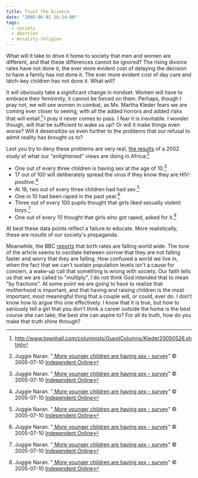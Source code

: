 ```yaml
---
title: Trust the Science
date: "2005-06-01 16:14:00"
tags:
  - society
  - abortion
  - morality-religion
---
```

What will it take to drive it home to society that men and
women are different, and that these differences cannot be ignored?
The rising divorce rates have not done it, the ever more evident
cost of delaying the decision to have a family has not done it.
The ever more evident cost of day care and latch-key children has
not done it.  What will?

It will obviously take a significant change in mindset.
Women will have to embrace their femininity, it cannot be forced
on them.  Perhaps, though I pray not, we will see women in combat,
as Ms. Martha Kleder fears we are coming ever closer to seeing,
with all the added horrors and added risks that will entail.[^1]
I pray it never comes to pass.  I fear it is inevitable.  I wonder
though, will that be sufficient to wake us up?  Or will
it make things even worse?  Will it desensitize us even further to
the problems that our refusal to admit reality has brought us to?

Lest you try to deny these problems are very real, [the results][iol1] of a 2002
study of what our "enlightened" views are doing in Africa:[^20210609-7]

* One out of every three children is having sex at the age of 10.[^20210609-1]
* 17 out of 100 will deliberately spread the virus if they know they are
  HIV-positive.[^20210609-2]
* At 18, two out of every three children had had sex.[^20210609-3]
* One in 10 had been raped in the past year.[^20210609-4]
* Three out of every 100 pupils thought that girls liked sexually violent
  boys.[^20210609-5]
* One out of every 10 thought that girls who got raped, asked for
  it.[^20210609-6]

At best these data points reflect a failure to educate.  More realistically,
these are *results* of our society's propaganda.

Meanwhile, the BBC [reports](http://news.bbc.co.uk/2/hi/in_depth/4208479.stm) 
that birth rates are falling world wide.  The tone of the article seems to
oscillate between sorrow that they are not falling faster and worry that they
are falling.  How confused a world we live in, when the fact that we can't
sustain population levels isn't a cause for concern, a wake-up call that
something is wrong with society.  Our faith tells us that we are called to
"multiply", I do not think God intended that to mean "by fractions".  At some
point we are going to have to realize that motherhood is important, and that
having and raising children is the most important, most meaningful thing that a
couple will, or could, ever do.  I don't know how to argue this one effectively.
I know that it is true, but how to seriously tell a girl that you don't think a
career  outside the home is the best course she can take, the best she can
aspire to?  For all its truth, how do you make that truth shine through?

[iol1]: https://web.archive.org/web/20071101014637/http://www.int.iol.co.za/index.php?set_id=1&click_id=15&art_id=vn20050710123619850C495299

[^1]: <http://www.townhall.com/columnists/GuestColumns/Kleder20050526.shtml>

[^20210609-1]: Juggie Naran.
    "[ More younger children are having sex - survey](https://web.archive.org/web/20071101014637/http://www.int.iol.co.za/index.php?set_id=1&click_id=15&art_id=vn20050710123619850C495299)"
    © 2005-07-10 [Independent Online](https://www.iol.co.za/) 

[^20210609-2]: Juggie Naran.
    "[ More younger children are having sex - survey](https://web.archive.org/web/20071101014637/http://www.int.iol.co.za/index.php?set_id=1&click_id=15&art_id=vn20050710123619850C495299)"
    © 2005-07-10 [Independent Online](https://www.iol.co.za/) 

[^20210609-3]: Juggie Naran.
    "[ More younger children are having sex - survey](https://web.archive.org/web/20071101014637/http://www.int.iol.co.za/index.php?set_id=1&click_id=15&art_id=vn20050710123619850C495299)"
    © 2005-07-10 [Independent Online](https://www.iol.co.za/) 

[^20210609-4]: Juggie Naran.
    "[ More younger children are having sex - survey](https://web.archive.org/web/20071101014637/http://www.int.iol.co.za/index.php?set_id=1&click_id=15&art_id=vn20050710123619850C495299)"
    © 2005-07-10 [Independent Online](https://www.iol.co.za/) 

[^20210609-5]: Juggie Naran.
    "[ More younger children are having sex - survey](https://web.archive.org/web/20071101014637/http://www.int.iol.co.za/index.php?set_id=1&click_id=15&art_id=vn20050710123619850C495299)"
    © 2005-07-10 [Independent Online](https://www.iol.co.za/) 

[^20210609-6]: Juggie Naran.
    "[ More younger children are having sex - survey](https://web.archive.org/web/20071101014637/http://www.int.iol.co.za/index.php?set_id=1&click_id=15&art_id=vn20050710123619850C495299)"
    © 2005-07-10 [Independent Online](https://www.iol.co.za/) 

[^20210609-7]: Juggie Naran.
    "[ More younger children are having sex - survey](https://web.archive.org/web/20071101014637/http://www.int.iol.co.za/index.php?set_id=1&click_id=15&art_id=vn20050710123619850C495299)"
    © 2005-07-10 [Independent Online](https://www.iol.co.za/) 

